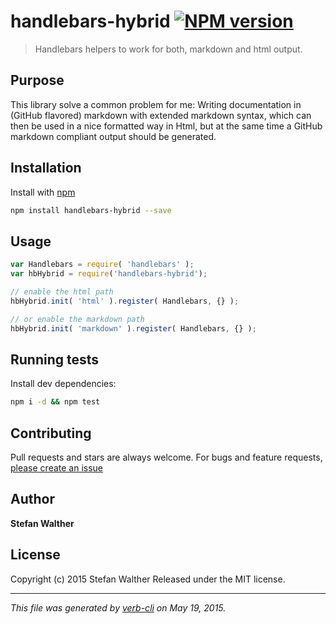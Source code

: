 # handlebars-hybrid [![NPM version](https://badge.fury.io/js/handlebars-hybrid.svg)](http://badge.fury.io/js/handlebars-hybrid)

> Handlebars helpers to work for both, markdown and html output.

## Purpose

This library solve a common problem for me:
Writing documentation in (GitHub flavored) markdown with extended markdown syntax, which can then be used in a nice formatted way in Html, but at the same time a GitHub markdown compliant output should be generated.

## Installation

Install with [npm](https://www.npmjs.com/)

```bash
npm install handlebars-hybrid --save
```

## Usage

```js
var Handlebars = require( 'handlebars' );
var hbHybrid = require('handlebars-hybrid');

// enable the html path
hbHybrid.init( 'html' ).register( Handlebars, {} );

// or enable the markdown path
hbHybrid.init( 'markdown' ).register( Handlebars, {} );

```

<!--## API-->
<!-- add a path or glob pattern for files with code comments to use for docs  -->
<!--{%= apidocs("./lib/html/helpers.js") %}-->

## Running tests

Install dev dependencies:

```bash
npm i -d && npm test
```

## Contributing

Pull requests and stars are always welcome. For bugs and feature requests, [please create an issue](https://github.com/stefanwalther/handlebars-hybrid/issues)

## Author

**Stefan Walther**

<!-- `github`, `github.username`, and `username` variables are undefined -->
<!-- `twitter`, `twitter.username`, and `username` variables are undefined -->

## License

Copyright (c) 2015 Stefan Walther
Released under the MIT license.

***

_This file was generated by [verb-cli](https://github.com/assemble/verb-cli) on May 19, 2015._